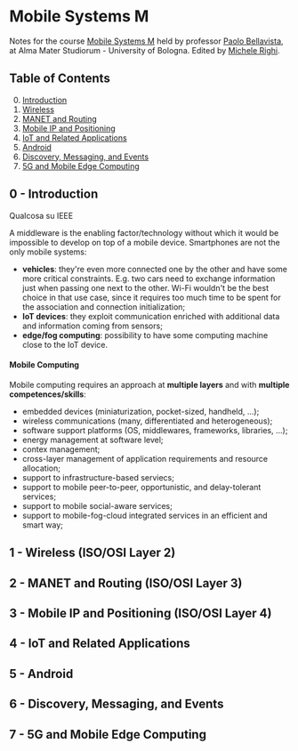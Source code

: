 # Mobile Systems M

Notes for the course [Mobile Systems M](https://www.unibo.it/it/didattica/insegnamenti/insegnamento/2022/468026) held by professor [Paolo Bellavista](https://www.unibo.it/sitoweb/paolo.bellavista), at Alma Mater Studiorum - University of Bologna. Edited by [Michele Righi](https://github.com/mikyll).

## Table of Contents

0. [Introduction](#0---introduction)
1. [Wireless](#1---wireless-isoosi-layer-2)
2. [MANET and Routing](#2---manet-and-routing-isoosi-layer-3)
3. [Mobile IP and Positioning](#3---mobile-ip-and-positioning-isoosi-layer-4)
4. [IoT and Related Applications](#4---iot-and-related-applications)
5. [Android](#5---android)
6. [Discovery, Messaging, and Events](#6---discovery-messaging-and-events)
7. [5G and Mobile Edge Computing](#7---5g-and-mobile-edge-computing)

## 0 - Introduction


Qualcosa su IEEE

A middleware is the enabling factor/technology without which it would be impossible to develop on top of a mobile device.
Smartphones are not the only mobile systems:
- **vehicles**: they're even more connected one by the other and have some more critical constraints. E.g. two cars need to exchange information just when passing one next to the other. Wi-Fi wouldn't be the best choice in that use case, since it requires too much time to be spent for the association and connection initialization;
- **IoT devices**: they exploit communication enriched with additional data and information coming from sensors;
- **edge/fog computing**: possibility to have some computing machine close to the IoT device.

#### Mobile Computing
Mobile computing requires an approach at **multiple layers** and with **multiple competences/skills**:
- embedded devices (miniaturization, pocket-sized, handheld, ...);
- wireless communications (many, differentiated and heterogeneous);
- software support platforms (OS, middlewares, frameworks, libraries, ...);
- energy management at software level;
- contex management;
- cross-layer management of application requirements and resource allocation;
- support to infrastructure-based serviecs;
- support to mobile peer-to-peer, opportunistic, and delay-tolerant services;
- support to mobile social-aware services;
- support to mobile-fog-cloud integrated services in an efficient and smart way;


## 1 - Wireless (ISO/OSI Layer 2)

## 2 - MANET and Routing (ISO/OSI Layer 3)

## 3 - Mobile IP and Positioning (ISO/OSI Layer 4)

## 4 - IoT and Related Applications

## 5 - Android

## 6 - Discovery, Messaging, and Events

## 7 - 5G and Mobile Edge Computing